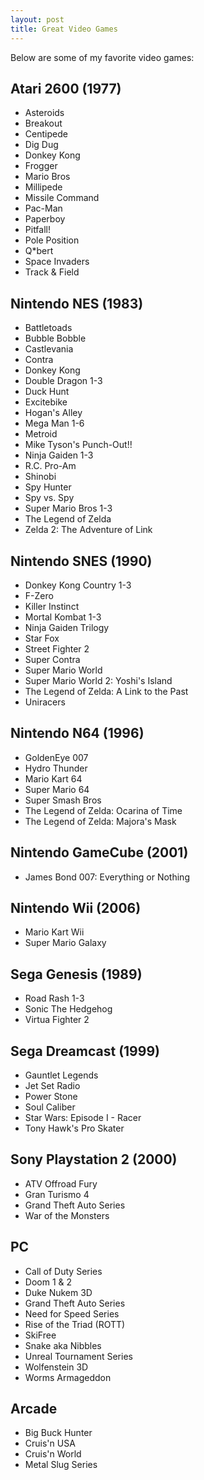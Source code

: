 ```yaml
---
layout: post
title: Great Video Games
---
```


Below are some of my favorite video games:

## Atari 2600 (1977)

- Asteroids
- Breakout
- Centipede
- Dig Dug
- Donkey Kong
- Frogger
- Mario Bros
- Millipede
- Missile Command
- Pac-Man
- Paperboy
- Pitfall!
- Pole Position
- Q*bert
- Space Invaders
- Track & Field

## Nintendo NES (1983)

- Battletoads
- Bubble Bobble
- Castlevania
- Contra
- Donkey Kong
- Double Dragon 1-3
- Duck Hunt
- Excitebike
- Hogan's Alley
- Mega Man 1-6
- Metroid
- Mike Tyson's Punch-Out!!
- Ninja Gaiden 1-3
- R.C. Pro-Am
- Shinobi
- Spy Hunter
- Spy vs. Spy
- Super Mario Bros 1-3
- The Legend of Zelda
- Zelda 2: The Adventure of Link

## Nintendo SNES (1990)

- Donkey Kong Country 1-3
- F-Zero
- Killer Instinct
- Mortal Kombat 1-3
- Ninja Gaiden Trilogy
- Star Fox
- Street Fighter 2
- Super Contra
- Super Mario World
- Super Mario World 2: Yoshi's Island
- The Legend of Zelda: A Link to the Past
- Uniracers

## Nintendo N64 (1996)

- GoldenEye 007
- Hydro Thunder
- Mario Kart 64
- Super Mario 64
- Super Smash Bros
- The Legend of Zelda: Ocarina of Time
- The Legend of Zelda: Majora's Mask

## Nintendo GameCube (2001)

- James Bond 007: Everything or Nothing

## Nintendo Wii (2006)

- Mario Kart Wii
- Super Mario Galaxy

## Sega Genesis (1989)

- Road Rash 1-3
- Sonic The Hedgehog
- Virtua Fighter 2

## Sega Dreamcast (1999)

- Gauntlet Legends
- Jet Set Radio
- Power Stone
- Soul Caliber
- Star Wars: Episode I - Racer
- Tony Hawk's Pro Skater

## Sony Playstation 2 (2000)

- ATV Offroad Fury
- Gran Turismo 4
- Grand Theft Auto Series
- War of the Monsters

## PC

- Call of Duty Series
- Doom 1 & 2
- Duke Nukem 3D
- Grand Theft Auto Series
- Need for Speed Series
- Rise of the Triad (ROTT)
- SkiFree
- Snake aka Nibbles
- Unreal Tournament Series
- Wolfenstein 3D
- Worms Armageddon

## Arcade

- Big Buck Hunter
- Cruis'n USA
- Cruis'n World
- Metal Slug Series

